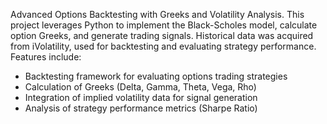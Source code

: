 Advanced Options Backtesting with Greeks and Volatility Analysis. This project leverages Python to implement the Black-Scholes model, calculate option Greeks, and generate trading signals. Historical data was acquired from iVolatility, used for backtesting and evaluating strategy performance. Features include:
* Backtesting framework for evaluating options trading strategies
* Calculation of Greeks (Delta, Gamma, Theta, Vega, Rho)
* Integration of implied volatility data for signal generation
* Analysis of strategy performance metrics (Sharpe Ratio)
